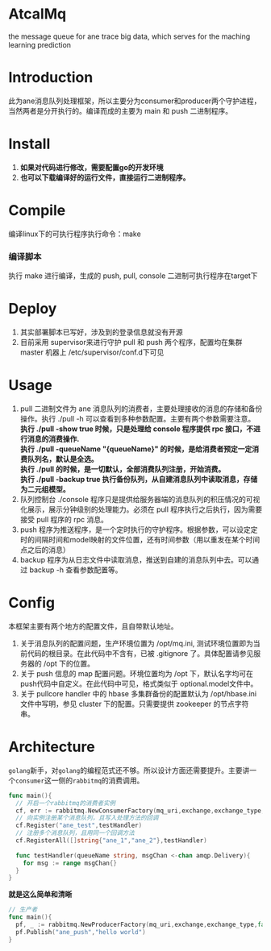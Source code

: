 # AtcalMq
the message queue for ane trace big data, which serves for the maching learning prediction

# Introduction
此为ane消息队列处理框架，所以主要分为consumer和producer两个守护进程，当然两者是分开执行的。编译而成的主要为 main 和 push 二进制程序。

# Install
1. __如果对代码进行修改，需要配置go的开发环境__
2. __也可以下载编译好的运行文件，直接运行二进制程序。__

# Compile
编译linux下的可执行程序执行命令：make  
### 编译脚本
执行 make 进行编译，生成的 push, pull, console 二进制可执行程序在target下

# Deploy
1. 其实部署脚本已写好，涉及到的登录信息就没有开源
2. 目前采用 supervisor来进行守护 pull 和 push 两个程序，配置均在集群 master 机器上 /etc/supervisor/conf.d下可见

# Usage
1. pull 二进制文件为 ane 消息队列的消费者，主要处理接收的消息的存储和备份操作。执行 ./pull -h 可以查看到多种参数配置。主要有两个参数需要注意。   
__执行 ./pull -show true 时候，只是处理给 console 程序提供 rpc 接口，不进行消息的消费操作.__  
__执行 ./pull -queueName "{queueName}" 的时候，是给消费者预定一定消费队列名，默认是全选。__  
__执行 ./pull 的时候，是一切默认，全部消费队列注册，开始消费。__  
__执行 ./pull -backup true 执行备份队列，从自建消息队列中读取消息，存储为二元组模型。__
2. 队列控制台 ./console 程序只是提供给服务器端的消息队列的积压情况的可视化展示，展示分钟级别的处理能力。必须在 pull 程序执行之后执行，因为需要接受 pull 程序的 rpc 消息。
3. push 程序为推送程序，是一个定时执行的守护程序。根据参数，可以设定定时的间隔时间和model映射的文件位置，还有时间参数（用以重发在某个时间点之后的消息）
4. backup 程序为从日志文件中读取消息，推送到自建的消息队列中去。可以通过 backup -h 查看参数配置等。

# Config
本框架主要有两个地方的配置文件，且自带默认地址。
1. 关于消息队列的配置问题，生产环境位置为 /opt/mq.ini, 测试环境位置即为当前代码的根目录。在此代码中不含有，已被 .gitignore 了。具体配置请参见服务器的 /opt 下的位置。
2. 关于 push 信息的 map 配置问题。环境位置均为 /opt 下，默认名字均可在push代码中自定义。在此代码中可见，格式类似于 optional.model文件中。
3. 关于 pullcore handler 中的 hbase 多集群备份的配置默认为 /opt/hbase.ini 文件中写明，参见 cluster 下的配置。只需要提供 zookeeper 的节点字符串。

# Architecture
`golang`新手，对`golang`的编程范式还不够。所以设计方面还需要提升。主要讲一个`consumer`这一侧的`rabbitmq`的消费调用。  

```go
func main(){
  // 开启一个rabbitmq的消费者实例
  cf, err := rabbitmq.NewConsumerFactory(mq_uri,exchange,exchange_type,true)
  // 向实例注册某个消息队列，且写入处理方法的回调
  cf.Register("ane_test",testHandler)
  // 注册多个消息队列，且用同一个回调方法
  cf.RegisterAll([]string{"ane_1","ane_2"},testHandler)
  
  func testHandler(queueName string, msgChan <-chan amqp.Delivery){
    for msg := range msgChan{}
  }
}
```
__就是这么简单和清晰__  
```go
// 生产者
func main(){
  pf, _ := rabbitmq.NewProducerFactory(mq_uri,exchange,exchange_type,false)
  pf.Publish("ane_push","hello world")
}
```
